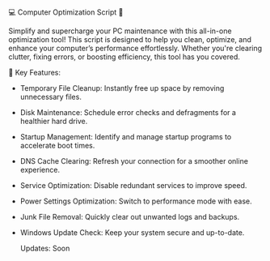 💻 Computer Optimization Script 🚀

Simplify and supercharge your PC maintenance with this all-in-one optimization tool!
This script is designed to help you clean, optimize, and enhance your computer’s performance effortlessly. Whether you're clearing clutter, fixing errors, or boosting efficiency, this tool has you covered.

🔧 Key Features:
- Temporary File Cleanup: Instantly free up space by removing unnecessary files.
- Disk Maintenance: Schedule error checks and defragments for a healthier hard drive.
- Startup Management: Identify and manage startup programs to accelerate boot times.
- DNS Cache Clearing: Refresh your connection for a smoother online experience.
- Service Optimization: Disable redundant services to improve speed.
- Power Settings Optimization: Switch to performance mode with ease.
- Junk File Removal: Quickly clear out unwanted logs and backups.
- Windows Update Check: Keep your system secure and up-to-date.

  Updates:
  Soon
